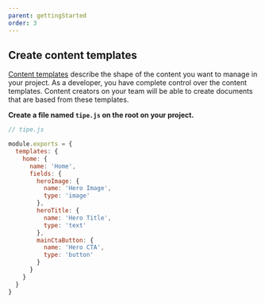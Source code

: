 ```yaml
---
parent: gettingStarted
order: 3
---
```


## Create content templates
[Content templates]() describe the shape of the content you want to manage in your project. As a developer, you have complete control over the content templates. Content creators on your team will be able to create documents that are based from these templates.

**Create a file named `tipe.js` on the root on your project.**

```javascript
// tipe.js

module.exports = {
  templates: {
    home: {
      name: 'Home',
      fields: {
        heroImage: {
          name: 'Hero Image',
          type: 'image'
        },
        heroTitle: {
          name: 'Hero Title',
          type: 'text'
        },
        mainCtaButton: {
          name: 'Hero CTA',
          type: 'button'
        }
      }
    }
  }
}
```
